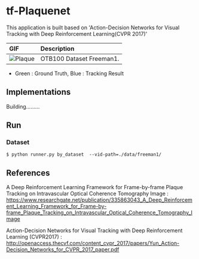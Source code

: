 # tf-Plaquenet
This application is built based on 'Action-Decision Networks for Visual Tracking with Deep Reinforcement Learning(CVPR 2017)'

| GIF      | Description                    |
|:---------|:-------------------------------|
| ![Plaque](/data/freeman1/Plaque.gif) | OTB100 Dataset Freeman1. |
* Green : Ground Truth, Blue : Tracking Result
 

## Implementations

Building.........
## Run

### Dataset

```
$ python runner.py by_dataset  --vid-path=./data/freeman1/
```

## References

A Deep Reinforcement Learning Framework for Frame-by-frame Plaque Tracking on Intravascular Optical Coherence Tomography Image
: https://www.researchgate.net/publication/335863043_A_Deep_Reinforcement_Learning_Framework_for_Frame-by-frame_Plaque_Tracking_on_Intravascular_Optical_Coherence_Tomography_Image

Action-Decision Networks for Visual Tracking with Deep Reinforcement Learning (CVPR2017) : http://openaccess.thecvf.com/content_cvpr_2017/papers/Yun_Action-Decision_Networks_for_CVPR_2017_paper.pdf
